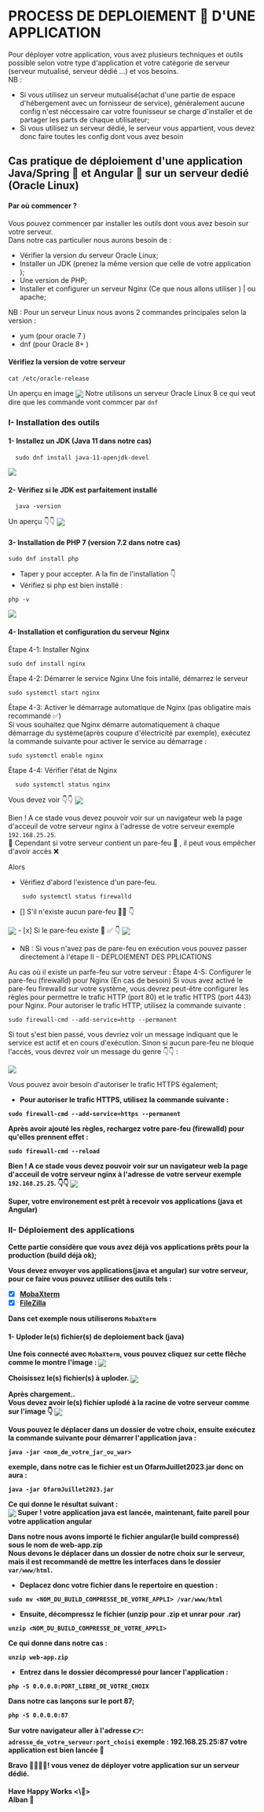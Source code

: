 # PROCESS DE DEPLOIEMENT 🚀 D'UNE APPLICATION
Pour déployer votre application, vous avez plusieurs techniques et outils possible selon votre type d'application et votre catégorie de serveur (serveur mutualisé, serveur dédié ...) et vos besoins. <br> 
NB : 
 - Si vous utilisez un serveur mutualisé(achat d'une partie de espace d'hébergement avec un fornisseur de service), généralement aucune config n'est néccessaire car votre founisseur se charge d'installer et de partager les parts de chaque utilisateur;
 - Si vous utilisez un serveur dédié, le serveur vous appartient, vous devez donc faire toutes les config dont vous avez besoin 
    
## Cas pratique de déploiement d'une application Java/Spring 🌱 et Angular 🚀 sur un serveur dedié (Oracle Linux)
#### Par où commencer ?
Vous pouvez commencer par installer les outils dont vous avez besoin sur votre serveur.  <br>
Dans notre cas particulier nous aurons besoin de :
-  Vérifier la version du serveur Oracle Linux;
-  Installer un JDK (prenez la même version que celle de votre application );
-  Une version de PHP;
-  Installer et configurer un serveur Nginx (Ce que nous allons utiliser ) | ou apache;

NB : Pour un serveur Linux nous avons 2 commandes principales selon la version :
- yum (pour oracle 7 )
- dnf (pour Oracle 8+ ) <br>
#### Vérifiez la version de votre serveur
``` 
cat /etc/oracle-release
```
Un aperçu en image 
<img align="center" src="https://github.com/alban-okoby/devops-pratices/blob/main/images/oracle_version.PNG" />
Notre utilisons un serveur Oracle Linux 8 ce qui veut dire que les commande vont commcer par ``` dnf ```

### I- Installation des outils
#### 1- Installez un JDK (Java 11 dans notre cas)
```
  sudo dnf install java-11-openjdk-devel
```
 
<img align="center" src="https://github.com/alban-okoby/devops-pratices/blob/main/images/jdk11_install.png" />

#### 2- Vérifiez si le JDK est parfaitement installé
```
  java -version
```
Un aperçu 👇👇
<img align="center" src="https://github.com/alban-okoby/devops-pratices/blob/main/images/jdk_version.png" />

#### 3- Installation de PHP 7 (version 7.2 dans notre cas)
```
sudo dnf install php
```
- Taper y pour accepter. A la fin de l'installation 👇 
- Vérifiez si php est bien installé :
```
php -v
```
<img align="center" src="https://github.com/alban-okoby/devops-pratices/blob/main/images/php_version.png" />

#### 4- Installation et configuration du serveur Nginx

Étape 4-1: Installer Nginx
```
sudo dnf install nginx
```
Étape 4-2: Démarrer le service Nginx
Une fois intallé, démarrez le serveur <br>
```
sudo systemctl start nginx
```
Étape 4-3: Activer le démarrage automatique de Nginx (pas obligatire mais recommandé ✅) <br>
Si vous souhaitez que Nginx démarre automatiquement à chaque démarrage du système(après coupure d'électricité par exemple), exécutez la commande suivante pour activer le service au démarrage :
```
sudo systemctl enable nginx
```
Étape 4-4: Vérifier l'état de Nginx
```
  sudo systemctl status nginx
```
 Vous devez voir 👇👇
 <img align="center" src="https://github.com/alban-okoby/devops-pratices/blob/main/images/nginx_status.png" />

Bien ! A ce stade vous devez pouvoir voir sur un navigateur web la page d'acceuil de votre serveur nginx à l'adresse de votre serveur exemple ```192.168.25.25```. <br> 🚧 Cependant si votre serveur contient un pare-feu 🚦 , il peut vous empêcher d'avoir accès ❌ 

Alors
 - Vérifiez d'abord l'existence d'un pare-feu. 
```
    sudo systemctl status firewalld
 ``` 
- [] S'il n'existe aucun pare-feu 🚦❌ 👇
 <img align="center" src="https://github.com/alban-okoby/devops-pratices/blob/main/images/firewall_not_running.png" />
- [x] Si le pare-feu existe 🚦 ✅ 👇
 <img align="center" src="https://github.com/alban-okoby/devops-pratices/blob/main/images/firewall_status.png" />

- NB : Si vous n'avez pas de pare-feu en exécution vous pouvez passer directement à l'étape II - DEPLOIEMENT DES PPLICATIONS

Au cas où il existe un parfe-feu sur votre serveur : 
Étape 4-5: Configurer le pare-feu (firewalld) pour Nginx (En cas de besoin)
Si vous avez activé le pare-feu firewalld sur votre système, vous devrez peut-être configurer les règles pour permettre le trafic HTTP (port 80) et le trafic HTTPS (port 443) pour Nginx. Pour autoriser le trafic HTTP, utilisez la commande suivante :

```
sudo firewall-cmd --add-service=http --permanent
```
Si tout s'est bien passé, vous devriez voir un message indiquant que le service est actif et en cours d'exécution.
Sinon si aucun pare-feu ne bloque l'accès, vous devrez voir un message du genre 👇👇 :

<img align="center" src="https://github.com/alban-okoby/devops-pratices/blob/main/images/firewall_not_running.png" />

Vous pouvez avoir besoin d'autoriser le trafic HTTPS également; <b>
- Pour autoriser le trafic HTTPS, utilisez la commande suivante :
```
sudo firewall-cmd --add-service=https --permanent
```
Après avoir ajouté les règles, rechargez votre pare-feu (firewalld) pour qu'elles prennent effet :
```
sudo firewall-cmd --reload
```
Bien ! A ce stade vous devez pouvoir voir sur un navigateur web la page d'acceuil de votre serveur nginx à l'adresse de votre serveur exemple ```192.168.25.25```.
👇👇
<img align="center" src="https://github.com/alban-okoby/devops-pratices/blob/main/images/ngin_accueil.png" />

Super, votre environement est prêt à recevoir vos applications (java et Angular)
### II- Déploiement des applications
Cette partie considère que vous avez déjà vos applications prêts pour la production (build déjà ok); <br>

Vous devez envoyer vos applications(java et angular) sur votre serveur, pour ce faire vous pouvez utiliser des outils tels : <br>
- [x] [MobaXterm](https://mobaxterm.mobatek.net/download.html) 
- [x] [FileZilla](https://filezilla-project.org/download.php?platform=win64)

Dans cet exemple nous utiliserons ``` MobaXterm ```
#### 1- Uploder le(s) fichier(s) de deploiement back (java)
Une fois connecté avec ``` MobaXterm ```, vous pouvez cliquez sur cette flêche comme le montre l'image :
<img align="center" src="https://github.com/alban-okoby/devops-pratices/blob/main/images/graphique_deploy1.PNG" />

Choisissez le(s) fichier(s) à uploder. 
<img align="center" src="https://github.com/alban-okoby/devops-pratices/blob/main/images/choose_jar.png" />

Après chargement.. <br>
Vous devez avoir le(s) fichier uplodé à la racine de votre serveur comme sur l'image 👇
<img align="center" src="https://github.com/alban-okoby/devops-pratices/blob/main/images/uploaded_jar.png" />

Vous pouvez le déplacer dans un dossier de votre choix, ensuite exécutez la commande suivante pour démarrer l'application java : <br>
```
java -jar <nom_de_votre_jar_ou_war>
```
exemple, dans notre cas le fichier est un OfarmJuillet2023.jar donc on aura : <br>
```
java -jar OfarmJuillet2023.jar
```
Ce qui donne le résultat suivant : <br>
<img align="center" src="https://github.com/alban-okoby/devops-pratices/blob/main/images/spring_running.png" />
Super ! votre application java est lancée, maintenant, faite pareil pour votre application angular <br>

Dans notre nous avons importé le fichier angular(le build compressé) sous le nom de web-app.zip <br> Nous devons le déplacer dans un dossier de notre choix sur le serveur, mais il est recommandé de mettre les interfaces dans le dossier ``` var/www/html ```. <br>
- Deplacez donc votre fichier dans le repertoire en question : <br>
```
sudo mv <NOM_DU_BUILD_COMPRESSE_DE_VOTRE_APPLI> /var/www/html
```
- Ensuite, décompressz le fichier (unzip pour .zip et unrar pour .rar) <br>
```
unzip <NOM_DU_BUILD_COMPRESSE_DE_VOTRE_APPLI>
```
Ce qui donne dans notre cas : 
```
unzip web-app.zip
```
- Entrez dans le dossier décompressé pour lancer l'application : <br>
```
php -S 0.0.0.0:PORT_LIBRE_DE_VOTRE_CHOIX
```
Dans notre cas lançons sur le port 87;
```
php -S 0.0.0.0:87
```
Sur votre navigateur aller à l'adresse 👉:  ``` adresse_de_votre_serveur:port_choisi ```
exemple : 192.168.25.25:87 votre application est bien lancée 🚀

Bravo 👏🏼👏🏼! vous venez de déployer votre application sur un serveur dédié. 

#### Have Happy Works <\🎉>    <br> Alban 👋
